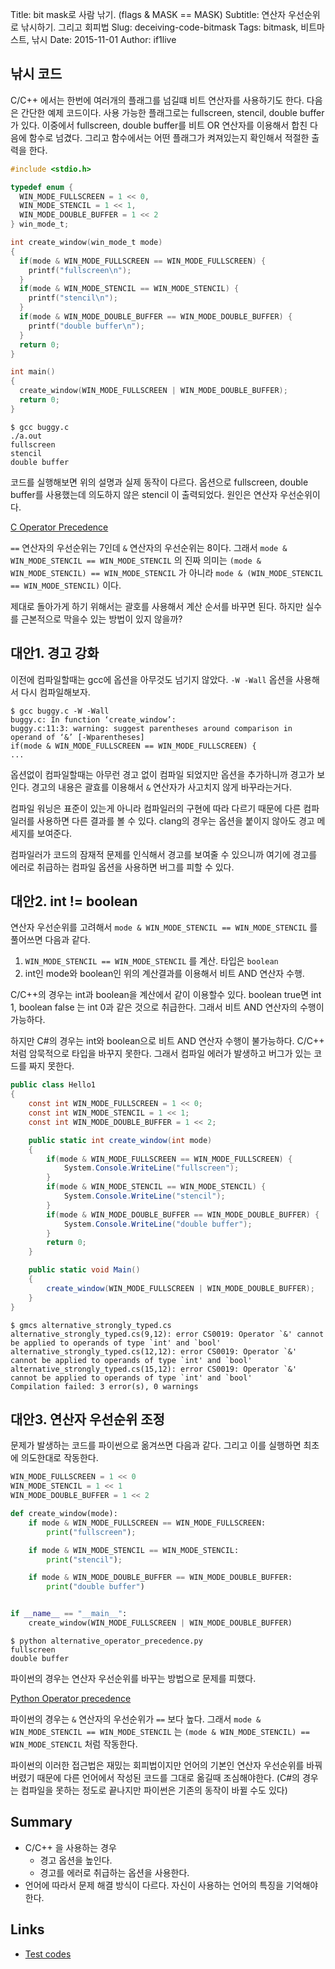 Title: bit mask로 사람 낚기. (flags & MASK == MASK)
Subtitle: 연산자 우선순위로 낚시하기. 그리고 회피법
Slug: deceiving-code-bitmask
Tags: bitmask, 비트마스트, 낚시
Date: 2015-11-01
Author: if1live

낚시 코드
---------

C/C++ 에서는 한번에 여러개의 플래그를 넘길떄 비트 연산자를 사용하기도
한다. 다음은 간단한 예제 코드이다. 사용 가능한 플래그로는 fullscreen,
stencil, double buffer가 있다. 이중에서 fullscreen, double buffer를 비트
OR 연산자를 이용해서 합친 다음에 함수로 넘겼다. 그리고 함수에서는 어떤
플래그가 켜져있는지 확인해서 적절한 출력을 한다.

```c
#include <stdio.h>

typedef enum {
  WIN_MODE_FULLSCREEN = 1 << 0,
  WIN_MODE_STENCIL = 1 << 1,
  WIN_MODE_DOUBLE_BUFFER = 1 << 2
} win_mode_t;

int create_window(win_mode_t mode)
{
  if(mode & WIN_MODE_FULLSCREEN == WIN_MODE_FULLSCREEN) {
    printf("fullscreen\n");
  }
  if(mode & WIN_MODE_STENCIL == WIN_MODE_STENCIL) {
    printf("stencil\n");
  }
  if(mode & WIN_MODE_DOUBLE_BUFFER == WIN_MODE_DOUBLE_BUFFER) {
    printf("double buffer\n");
  }
  return 0;
}

int main()
{
  create_window(WIN_MODE_FULLSCREEN | WIN_MODE_DOUBLE_BUFFER);
  return 0;
}
```

```
$ gcc buggy.c
./a.out
fullscreen
stencil
double buffer
```

코드를 실행해보면 위의 설명과 실제 동작이 다르다. 옵션으로 fullscreen,
double buffer를 사용했는데 의도하지 않은 stencil 이 출력되었다. 원인은
연산자 우선순위이다.

[C Operator
Precedence](http://en.cppreference.com/w/c/language/operator_precedence)

`==` 연산자의 우선순위는 7인데 `&` 연산자의 우선순위는 8이다. 그래서
`mode & WIN_MODE_STENCIL == WIN_MODE_STENCIL` 의 진짜 의미는
`(mode & WIN_MODE_STENCIL) == WIN_MODE_STENCIL` 가 아니라
`mode & (WIN_MODE_STENCIL == WIN_MODE_STENCIL)` 이다.

제대로 돌아가게 하기 위해서는 괄호를 사용해서 계산 순서를 바꾸면 된다.
하지만 실수를 근본적으로 막을수 있는 방법이 있지 않을까?

대안1. 경고 강화
----------------

이전에 컴파일할때는 gcc에 옵션을 아무것도 넘기지 않았다. `-W -Wall`
옵션을 사용해서 다시 컴파일해보자.

```
$ gcc buggy.c -W -Wall
buggy.c: In function ‘create_window’:
buggy.c:11:3: warning: suggest parentheses around comparison in operand of ‘&’ [-Wparentheses]
if(mode & WIN_MODE_FULLSCREEN == WIN_MODE_FULLSCREEN) {
...
```

옵션없이 컴파일할때는 아무런 경고 없이 컴파일 되었지만 옵션을 추가하니까
경고가 보인다. 경고의 내용은 괄효를 이용해서 `&` 연산자가 사고치지 않게
바꾸라는거다.

컴파일 워닝은 표준이 있는게 아니라 컴파일러의 구현에 따라 다르기 때문에
다른 컴파일러를 사용하면 다른 결과를 볼 수 있다. clang의 경우는 옵션을
붙이지 않아도 경고 메세지를 보여준다.

컴파일러가 코드의 잠재적 문제를 인식해서 경고를 보여줄 수 있으니까
여기에 경고를 에러로 취급하는 컴파일 옵션을 사용하면 버그를 피할 수
있다.

대안2. int != boolean
---------------------

연산자 우선순위를 고려해서 `mode & WIN_MODE_STENCIL == WIN_MODE_STENCIL`
를 풀어쓰면 다음과 같다.

1.  `WIN_MODE_STENCIL == WIN_MODE_STENCIL` 를 계산. 타입은 `boolean`
2.  int인 mode와 boolean인 위의 계산결과를 이용해서 비트 AND
    연산자 수행.

C/C++의 경우는 int과 boolean을 계산에서 같이 이용할수 있다. boolean
true면 int 1, boolean false 는 int 0과 같은 것으로 취급한다. 그래서 비트
AND 연산자의 수행이 가능하다.

하지만 C#의 경우는 int와 boolean으로 비트 AND 연산자 수행이 불가능하다.
C/C++ 처럼 암묵적으로 타입을 바꾸지 못한다. 그래서 컴파일 에러가
발생하고 버그가 있는 코드를 짜지 못한다.

```csharp
public class Hello1
{
    const int WIN_MODE_FULLSCREEN = 1 << 0;
    const int WIN_MODE_STENCIL = 1 << 1;
    const int WIN_MODE_DOUBLE_BUFFER = 1 << 2;

    public static int create_window(int mode)
    {
        if(mode & WIN_MODE_FULLSCREEN == WIN_MODE_FULLSCREEN) {
            System.Console.WriteLine("fullscreen");
        }
        if(mode & WIN_MODE_STENCIL == WIN_MODE_STENCIL) {
            System.Console.WriteLine("stencil");
        }
        if(mode & WIN_MODE_DOUBLE_BUFFER == WIN_MODE_DOUBLE_BUFFER) {
            System.Console.WriteLine("double buffer");
        }
        return 0;
    }

    public static void Main()
    {
        create_window(WIN_MODE_FULLSCREEN | WIN_MODE_DOUBLE_BUFFER);
    }
}
```

```
$ gmcs alternative_strongly_typed.cs
alternative_strongly_typed.cs(9,12): error CS0019: Operator `&' cannot be applied to operands of type `int' and `bool'
alternative_strongly_typed.cs(12,12): error CS0019: Operator `&' cannot be applied to operands of type `int' and `bool'
alternative_strongly_typed.cs(15,12): error CS0019: Operator `&' cannot be applied to operands of type `int' and `bool'
Compilation failed: 3 error(s), 0 warnings
```

대안3. 연산자 우선순위 조정
---------------------------

문제가 발생하는 코드를 파이썬으로 옮겨쓰면 다음과 같다. 그리고 이를
실행하면 최초에 의도한대로 작동한다.

```py
WIN_MODE_FULLSCREEN = 1 << 0
WIN_MODE_STENCIL = 1 << 1
WIN_MODE_DOUBLE_BUFFER = 1 << 2

def create_window(mode):
    if mode & WIN_MODE_FULLSCREEN == WIN_MODE_FULLSCREEN:
        print("fullscreen");

    if mode & WIN_MODE_STENCIL == WIN_MODE_STENCIL:
        print("stencil");

    if mode & WIN_MODE_DOUBLE_BUFFER == WIN_MODE_DOUBLE_BUFFER:
        print("double buffer")


if __name__ == "__main__":
    create_window(WIN_MODE_FULLSCREEN | WIN_MODE_DOUBLE_BUFFER)
```

```
$ python alternative_operator_precedence.py
fullscreen
double buffer
```

파이썬의 경우는 연산자 우선순위를 바꾸는 방법으로 문제를 피했다.

[Python Operator
precedence](https://docs.python.org/3/reference/expressions.html#operator-precedence)

파이썬의 경우는 `&` 연산자의 우선순위가 `==` 보다 높다. 그래서
`mode & WIN_MODE_STENCIL == WIN_MODE_STENCIL` 는
`(mode & WIN_MODE_STENCIL) == WIN_MODE_STENCIL` 처럼 작동한다.

파이썬의 이러한 접근법은 재밌는 회피법이지만 언어의 기본인 연산자
우선순위를 바꿔버렸기 때문에 다른 언어에서 작성된 코드를 그대로 옮길때
조심해야한다. (C#의 경우는 컴파일을 못하는 정도로 끝나지만 파이썬은
기존의 동작이 바뀔 수도 있다)

Summary
-------

* C/C++ 을 사용하는 경우
    * 경고 옵션을 높인다.
    * 경고를 에러로 취급하는 옵션을 사용한다.
* 언어에 따라서 문제 해결 방식이 다르다. 자신이 사용하는 언어의 특징을 기억해야 한다.

Links
-----

* [Test codes](https://github.com/if1live/libsora.so/tree/master/content/development/deceiving-code-bitmask)
